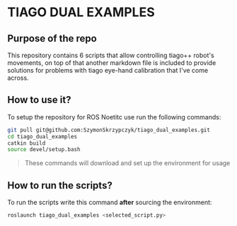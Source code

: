 # TIAGO DUAL EXAMPLES

## Purpose of the repo
This repository contains 6 scripts that allow controlling tiago++ robot's movements, on top of that another markdown file is included to provide solutions for problems with tiago eye-hand calibration that I've come across.

## How to use it?
To setup the repository for ROS Noetitc use run the following commands:
```bash
git pull git@github.com:SzymonSkrzypczyk/tiago_dual_examples.git
cd tiago_dual_examples
catkin build
source devel/setup.bash
```
> These commands will download and set up the environment for usage

## How to run the scripts?
To run the scripts write this command **after** sourcing the environment:
```bash
roslaunch tiago_dual_examples <selected_script.py>
```
